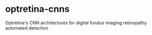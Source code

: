 # optretina-cnns
Optretina's CNN architectures for digital fundus imaging retinopathy automated detection
